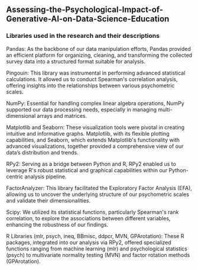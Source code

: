 ## Assessing-the-Psychological-Impact-of-Generative-AI-on-Data-Science-Education
### Libraries used in the research and their descriptions

Pandas: As the backbone of our data manipulation efforts, Pandas provided an efficient platform for organizing, cleaning, and transforming the collected survey data into a structured format suitable for analysis.

Pingouin: This library was instrumental in performing advanced statistical calculations. It allowed us to conduct Spearman's correlation analysis, offering insights into the relationships between various psychometric scales.

NumPy: Essential for handling complex linear algebra operations, NumPy supported our data processing needs, especially in managing multi-dimensional arrays and matrices.

Matplotlib and Seaborn: These visualization tools were pivotal in creating intuitive and informative graphs. Matplotlib, with its flexible plotting capabilities, and Seaborn, which extends Matplotlib's functionality with advanced visualizations, together provided a comprehensive view of our data’s distribution and trends.

RPy2: Serving as a bridge between Python and R, RPy2 enabled us to leverage R's robust statistical and graphical capabilities within our Python-centric analysis pipeline.

FactorAnalyzer: This library facilitated the Exploratory Factor Analysis (EFA), allowing us to uncover the underlying structure of our psychometric scales and validate their dimensionalities.

Scipy: We utilized its statistical functions, particularly Spearman's rank correlation, to explore the associations between different variables, enhancing the robustness of our findings.

R Libraries (mlr, psych, ineq, BBmisc, ddpcr, MVN, GPArotation): These R packages, integrated into our analysis via RPy2, offered specialized functions ranging from machine learning (mlr) and psychological statistics (psych) to multivariate normality testing (MVN) and factor rotation methods (GPArotation). 
